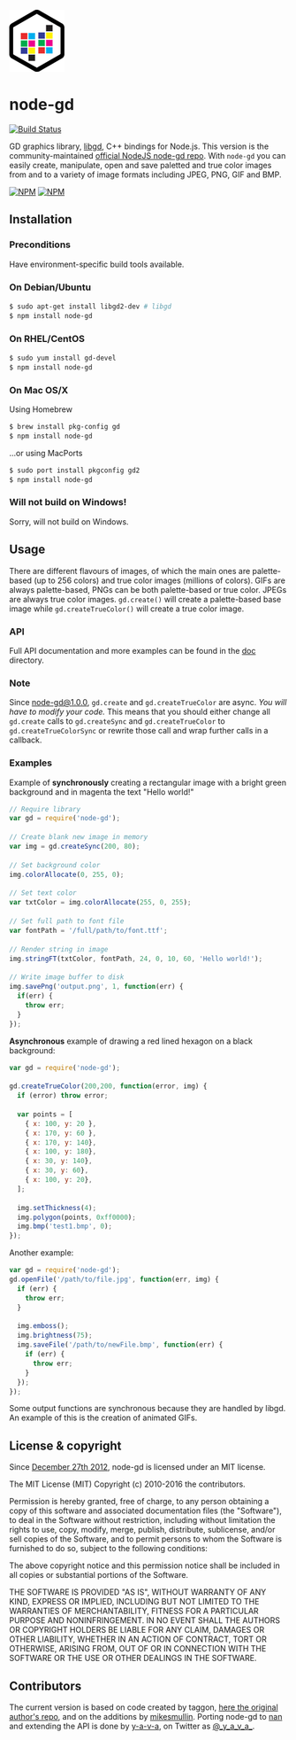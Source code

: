 [![node-gd logo](https://raw.githubusercontent.com/y-a-v-a/node-gd-artwork/master/node-gd-mini.png)](https://github.com/y-a-v-a/node-gd)

# node-gd

[![Build Status](https://api.travis-ci.org/y-a-v-a/node-gd.svg?branch=stable)](http://travis-ci.org/y-a-v-a/node-gd)

GD graphics library, [libgd](http://www.libgd.org/), C++ bindings for Node.js. This version is the community-maintained [official NodeJS node-gd repo](https://npmjs.org/package/node-gd). With `node-gd` you can easily create, manipulate, open and save paletted and true color images from and to a variety of image formats including JPEG, PNG, GIF and BMP.

[![NPM](https://nodei.co/npm/node-gd.png?downloads=true&downloadRank=true&stars=true)](https://nodei.co/npm/node-gd/) [![NPM](https://nodei.co/npm-dl/node-gd.png?months=6&height=3)](https://nodei.co/npm/node-gd/)

## Installation

### Preconditions
Have environment-specific build tools available.

### On Debian/Ubuntu

```bash
$ sudo apt-get install libgd2-dev # libgd
$ npm install node-gd
```

### On RHEL/CentOS

```bash
$ sudo yum install gd-devel
$ npm install node-gd
```

### On Mac OS/X

Using Homebrew

```bash
$ brew install pkg-config gd
$ npm install node-gd
```

...or using MacPorts

```bash
$ sudo port install pkgconfig gd2
$ npm install node-gd
```

### Will not build on Windows!

Sorry, will not build on Windows.

## Usage

There are different flavours of images, of which the main ones are palette-based (up to 256 colors) and true color images (millions of colors). GIFs are always palette-based, PNGs can be both palette-based or true color. JPEGs are always true color images. `gd.create()` will create a palette-based base image while `gd.createTrueColor()` will create a true color image.

### API
Full API documentation and more examples can be found in the [doc](https://github.com/y-a-v-a/node-gd/blob/stable/doc/README.md) directory.

### Note
Since node-gd@1.0.0, `gd.create` and `gd.createTrueColor` are async. *You will have to modify your code.* This means that you should either change all `gd.create` calls to `gd.createSync` and `gd.createTrueColor` to `gd.createTrueColorSync` or rewrite those call and wrap further calls in a callback.

### Examples

Example of __synchronously__ creating a rectangular image with a bright green background and in magenta the text "Hello world!"

```javascript
// Require library
var gd = require('node-gd');

// Create blank new image in memory
var img = gd.createSync(200, 80);

// Set background color
img.colorAllocate(0, 255, 0);

// Set text color
var txtColor = img.colorAllocate(255, 0, 255);

// Set full path to font file
var fontPath = '/full/path/to/font.ttf';

// Render string in image
img.stringFT(txtColor, fontPath, 24, 0, 10, 60, 'Hello world!');

// Write image buffer to disk
img.savePng('output.png', 1, function(err) {
  if(err) {
    throw err;
  }
});
```

__Asynchronous__ example of drawing a red lined hexagon on a black background:


```javascript
var gd = require('node-gd');

gd.createTrueColor(200,200, function(error, img) {
  if (error) throw error;

  var points = [
    { x: 100, y: 20 },
    { x: 170, y: 60 },
    { x: 170, y: 140},
    { x: 100, y: 180},
    { x: 30, y: 140},
    { x: 30, y: 60},
    { x: 100, y: 20},
  ];

  img.setThickness(4);
  img.polygon(points, 0xff0000);
  img.bmp('test1.bmp', 0);
});
```

Another example:

```javascript
var gd = require('node-gd');
gd.openFile('/path/to/file.jpg', function(err, img) {
  if (err) {
    throw err;
  }

  img.emboss();
  img.brightness(75);
  img.saveFile('/path/to/newFile.bmp', function(err) {
    if (err) {
      throw err;
    }
  });
});
```

Some output functions are synchronous because they are handled by libgd. An example of this is the creation of animated GIFs.

## License & copyright

Since [December 27th 2012](https://github.com/andris9/node-gd/commit/ad2a80897efc1926ca505b511ffdf0cc1236135a), node-gd is licensed under an MIT license.

The MIT License (MIT)
Copyright (c) 2010-2016 the contributors.

Permission is hereby granted, free of charge, to any person obtaining a copy of this software and associated documentation files (the "Software"), to deal in the Software without restriction, including without limitation the rights to use, copy, modify, merge, publish, distribute, sublicense, and/or sell copies of the Software, and to permit persons to whom the Software is furnished to do so, subject to the following conditions:

The above copyright notice and this permission notice shall be included in all copies or substantial portions of the Software.

THE SOFTWARE IS PROVIDED "AS IS", WITHOUT WARRANTY OF ANY KIND, EXPRESS OR IMPLIED, INCLUDING BUT NOT LIMITED TO THE WARRANTIES OF MERCHANTABILITY, FITNESS FOR A PARTICULAR PURPOSE AND NONINFRINGEMENT. IN NO EVENT SHALL THE AUTHORS OR COPYRIGHT HOLDERS BE LIABLE FOR ANY CLAIM, DAMAGES OR OTHER LIABILITY, WHETHER IN AN ACTION OF CONTRACT, TORT OR OTHERWISE, ARISING FROM, OUT OF OR IN CONNECTION WITH THE SOFTWARE OR THE USE OR OTHER DEALINGS IN THE SOFTWARE.

## Contributors
The current version is based on code created by taggon, [here the original author's repo](https://github.com/taggon/node-gd), and on the additions by [mikesmullin](https://github.com/mikesmullin). Porting node-gd to [nan](https://github.com/nodejs/nan) and extending the API is done by [y-a-v-a](https://github.com/y-a-v-a), on Twitter as [@\_y\_a\_v\_a\_](https://twitter.com/_y_a_v_a_).
